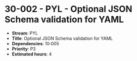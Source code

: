 
# 30-002 - PYL - Optional JSON Schema validation for YAML

- **Stream**: PYL
- **Title**: Optional JSON Schema validation for YAML
- **Dependencies**: 10‑005
- **Priority**: P3
- **Estimated hours**: 4


